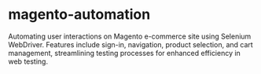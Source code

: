 # magento-automation
Automating user interactions on Magento e-commerce site using Selenium WebDriver. Features include sign-in, navigation, product selection, and cart management, streamlining testing processes for enhanced efficiency in web testing.
